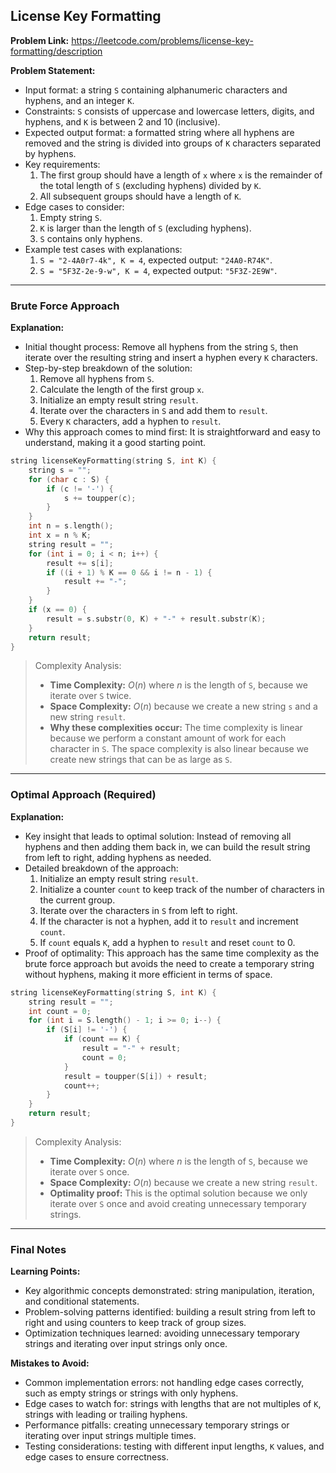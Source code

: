 ## License Key Formatting

**Problem Link:** https://leetcode.com/problems/license-key-formatting/description

**Problem Statement:**
- Input format: a string `S` containing alphanumeric characters and hyphens, and an integer `K`.
- Constraints: `S` consists of uppercase and lowercase letters, digits, and hyphens, and `K` is between 2 and 10 (inclusive).
- Expected output format: a formatted string where all hyphens are removed and the string is divided into groups of `K` characters separated by hyphens.
- Key requirements: 
    1. The first group should have a length of `x` where `x` is the remainder of the total length of `S` (excluding hyphens) divided by `K`.
    2. All subsequent groups should have a length of `K`.
- Edge cases to consider: 
    1. Empty string `S`.
    2. `K` is larger than the length of `S` (excluding hyphens).
    3. `S` contains only hyphens.
- Example test cases with explanations:
    1. `S = "2-4A0r7-4k", K = 4`, expected output: `"24A0-R74K"`.
    2. `S = "5F3Z-2e-9-w", K = 4`, expected output: `"5F3Z-2E9W"`.

---

### Brute Force Approach

**Explanation:**
- Initial thought process: Remove all hyphens from the string `S`, then iterate over the resulting string and insert a hyphen every `K` characters.
- Step-by-step breakdown of the solution:
    1. Remove all hyphens from `S`.
    2. Calculate the length of the first group `x`.
    3. Initialize an empty result string `result`.
    4. Iterate over the characters in `S` and add them to `result`.
    5. Every `K` characters, add a hyphen to `result`.
- Why this approach comes to mind first: It is straightforward and easy to understand, making it a good starting point.

```cpp
string licenseKeyFormatting(string S, int K) {
    string s = "";
    for (char c : S) {
        if (c != '-') {
            s += toupper(c);
        }
    }
    int n = s.length();
    int x = n % K;
    string result = "";
    for (int i = 0; i < n; i++) {
        result += s[i];
        if ((i + 1) % K == 0 && i != n - 1) {
            result += "-";
        }
    }
    if (x == 0) {
        result = s.substr(0, K) + "-" + result.substr(K);
    }
    return result;
}
```

> Complexity Analysis:
> - **Time Complexity:** $O(n)$ where $n$ is the length of `S`, because we iterate over `S` twice.
> - **Space Complexity:** $O(n)$ because we create a new string `s` and a new string `result`.
> - **Why these complexities occur:** The time complexity is linear because we perform a constant amount of work for each character in `S`. The space complexity is also linear because we create new strings that can be as large as `S`.

---

### Optimal Approach (Required)

**Explanation:**
- Key insight that leads to optimal solution: Instead of removing all hyphens and then adding them back in, we can build the result string from left to right, adding hyphens as needed.
- Detailed breakdown of the approach:
    1. Initialize an empty result string `result`.
    2. Initialize a counter `count` to keep track of the number of characters in the current group.
    3. Iterate over the characters in `S` from left to right.
    4. If the character is not a hyphen, add it to `result` and increment `count`.
    5. If `count` equals `K`, add a hyphen to `result` and reset `count` to 0.
- Proof of optimality: This approach has the same time complexity as the brute force approach but avoids the need to create a temporary string without hyphens, making it more efficient in terms of space.

```cpp
string licenseKeyFormatting(string S, int K) {
    string result = "";
    int count = 0;
    for (int i = S.length() - 1; i >= 0; i--) {
        if (S[i] != '-') {
            if (count == K) {
                result = "-" + result;
                count = 0;
            }
            result = toupper(S[i]) + result;
            count++;
        }
    }
    return result;
}
```

> Complexity Analysis:
> - **Time Complexity:** $O(n)$ where $n$ is the length of `S`, because we iterate over `S` once.
> - **Space Complexity:** $O(n)$ because we create a new string `result`.
> - **Optimality proof:** This is the optimal solution because we only iterate over `S` once and avoid creating unnecessary temporary strings.

---

### Final Notes

**Learning Points:**
- Key algorithmic concepts demonstrated: string manipulation, iteration, and conditional statements.
- Problem-solving patterns identified: building a result string from left to right and using counters to keep track of group sizes.
- Optimization techniques learned: avoiding unnecessary temporary strings and iterating over input strings only once.

**Mistakes to Avoid:**
- Common implementation errors: not handling edge cases correctly, such as empty strings or strings with only hyphens.
- Edge cases to watch for: strings with lengths that are not multiples of `K`, strings with leading or trailing hyphens.
- Performance pitfalls: creating unnecessary temporary strings or iterating over input strings multiple times.
- Testing considerations: testing with different input lengths, `K` values, and edge cases to ensure correctness.